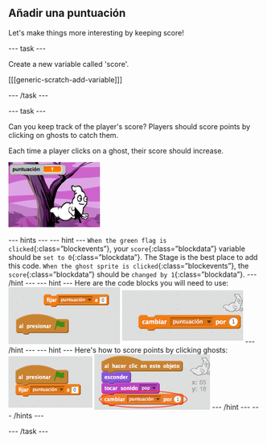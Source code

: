 ## Añadir una puntuación

Let's make things more interesting by keeping score!

\--- task \---

Create a new variable called 'score'.

[[[generic-scratch-add-variable]]]

\--- /task \---

\--- task \---

Can you keep track of the player's score? Players should score points by clicking on ghosts to catch them.

Each time a player clicks on a ghost, their score should increase.

![Increasing score](images/ghost-score-test.png)

\--- hints \--- \--- hint \--- `When the green flag is clicked`{:class=”blockevents”}, your `score`{:class=”blockdata”} variable should be `set to 0`{:class=”blockdata”}. The Stage is the best place to add this code. `When the ghost sprite is clicked`{:class=”blockevents”}, the `score`{:class=”blockdata”} should be `changed by 1`{:class=”blockdata”}. \--- /hint \--- \--- hint \--- Here are the code blocks you will need to use: ![screenshot](images/ghost-score-blocks.png) \--- /hint \--- \--- hint \--- Here's how to score points by clicking ghosts: ![screenshot](images/ghost-score-code.png) \--- /hint \--- \--- /hints \---

\--- /task \---